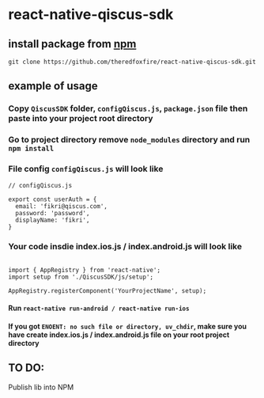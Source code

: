 # react-native-qiscus-sdk

## install package from [npm](https://www.npmjs.com/)

`git clone https://github.com/theredfoxfire/react-native-qiscus-sdk.git`

## example of usage

### Copy `QiscusSDK` folder, `configQiscus.js`, `package.json` file then paste into your project root directory

### Go to project directory remove `node_modules` directory and run `npm install`


### File config `configQiscus.js` will look like

```
// configQiscus.js

export const userAuth = {
  email: 'fikri@qiscus.com',
  password: 'password',
  displayName: 'fikri',
}

```

### Your code insdie index.ios.js / index.android.js will look like
```

import { AppRegistry } from 'react-native';
import setup from './QiscusSDK/js/setup';

AppRegistry.registerComponent('YourProjectName', setup);

```

#### Run `react-native run-android / react-native run-ios`

#### If you got `ENOENT: no such file or directory, uv_chdir`, make sure you have create index.ios.js / index.android.js file on your root project directory

## TO DO:

Publish lib into NPM
